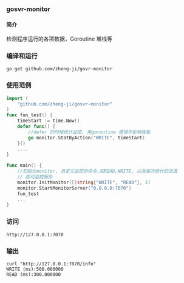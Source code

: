 ### gosvr-monitor

#### 简介

检测程序运行的各项数据，Goroutine 堆栈等

### 编译和运行

```
go get github.com/zheng-ji/govr-monitor
```

### 使用范例

```go
import (
    "github.com/zheng-ji/gosvr-monitor"
)
func fun_test() {
	timeStart := time.Now()
	defer func() {
		//defer 的时候统计监控, 用goroutine 使得不影响性能
		go monitor.StatByAction("WRITE", timeStart)
	}()
    ....
}

func main() {
	//初始化monitor, 自定义监控的命令,如READ,WRITE, 以及每次统计的法值
    // 启动监控服务
	monitor.InitMonitor([]string{"WRITE", "READ"}, 1)
	monitor.StartMonitorServer("0.0.0.0:7070")
    fun_test
    ...
}
```

### 访问

```
http://127.0.0.1:7070
```

### 输出

```
curl "http://127.0.0.1:7070/info"
WRITE (ms):500.000000
READ (ms):300.000000

```

